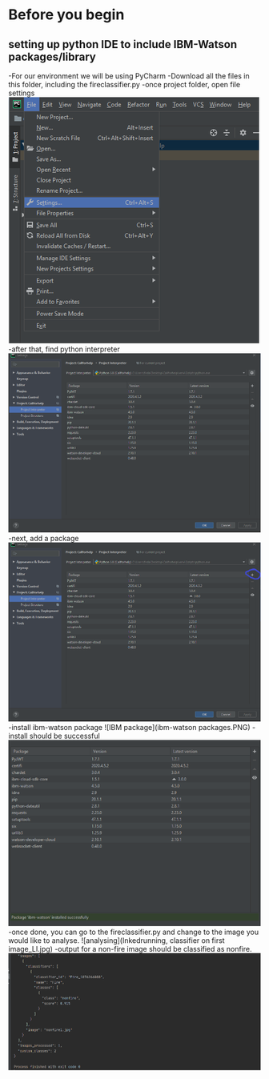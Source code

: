 # Before you begin
## setting up python IDE to include IBM-Watson packages/library
-For our environment we will be using PyCharm
-Download all the files in this folder, including the fireclassifier.py
-once project folder, open file settings
![file settings](filesetting.png)
-after that, find python interpreter
![python interpreter](projectinterpreter.PNG)
-next, add a package
![python interpreter](projectinterpreteradd.PNG)
-install ibm-watson package
![IBM package](ibm-watson packages.PNG)
-install should be successful
![successful](shouldsayinstallsuccessfuly.PNG)
-once done, you can go to the fireclassifier.py and change to the image you would like to analyse.
![analysing](Inkedrunning, classifier on first image_LI.jpg)
-output for a non-fire image should be classified as nonfire.
![nonfire](output.PNG)

